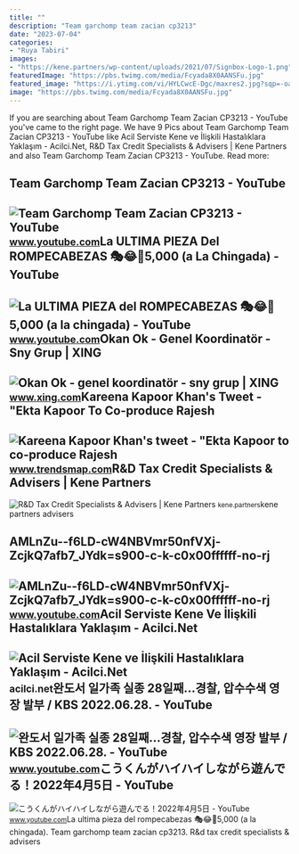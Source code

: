```yaml
---
title: ""
description: "Team garchomp team zacian cp3213"
date: "2023-07-04"
categories:
- "Ruya Tabiri"
images:
- "https://kene.partners/wp-content/uploads/2021/07/Signbox-Logo-1.png"
featuredImage: "https://pbs.twimg.com/media/Fcyada8X0AANSFu.jpg"
featured_image: "https://i.ytimg.com/vi/HYLCwcE-Dgc/maxres2.jpg?sqp=-oaymwEoCIAKENAF8quKqQMcGADwAQH4AYwCgALgA4oCDAgAEAEYRSBHKGUwDw==&amp;rs=AOn4CLC_ulBvmvqa2cf2uT56Qfk3FCYaDA"
image: "https://pbs.twimg.com/media/Fcyada8X0AANSFu.jpg"
---
```


If you are searching about Team Garchomp Team Zacian CP3213 - YouTube you've came to the right page. We have 9 Pics about Team Garchomp Team Zacian CP3213 - YouTube like Acil Serviste Kene ve İlişkili Hastalıklara Yaklaşım - Acilci.Net, R&amp;D Tax Credit Specialists &amp; Advisers | Kene Partners and also Team Garchomp Team Zacian CP3213 - YouTube. Read more:

Team Garchomp Team Zacian CP3213 - YouTube
------------------------------------------

 ![Team Garchomp Team Zacian CP3213 - YouTube](https://i.ytimg.com/vi/HYLCwcE-Dgc/maxres2.jpg?sqp=-oaymwEoCIAKENAF8quKqQMcGADwAQH4AYwCgALgA4oCDAgAEAEYRSBHKGUwDw==&rs=AOn4CLC_ulBvmvqa2cf2uT56Qfk3FCYaDA) <small>www.youtube.com</small>La ULTIMA PIEZA Del ROMPECABEZAS 🎭😂🧘5,000 (a La Chingada) - YouTube
-------------------------------------------------------------------

 ![La ULTIMA PIEZA del ROMPECABEZAS 🎭😂🧘5,000 (a la chingada) - YouTube](https://i.ytimg.com/vi/KdZ3OosEZ6s/hq2.jpg?sqp=-oaymwEoCOADEOgC8quKqQMcGADwAQH4Ad4EgAK4CIoCDAgAEAEYZSBMKGMwDw==&rs=AOn4CLCfzFvJaPoNerKMbSKycXF-fCyaDA) <small>www.youtube.com</small>Okan Ok - Genel Koordinatör - Sny Grup | XING
---------------------------------------------

 ![Okan Ok - genel koordinatör - sny grup | XING](https://profile-images.xing.com/images/9a002b0711f6f0740c68ab5ba3fd8368-2/okan-ok.1024x1024.jpg) <small>www.xing.com</small>Kareena Kapoor Khan's Tweet - "Ekta Kapoor To Co-produce Rajesh
---------------------------------------------------------------

 ![Kareena Kapoor Khan's tweet - "Ekta Kapoor to co-produce Rajesh](https://pbs.twimg.com/media/Fcyada8X0AANSFu.jpg) <small>www.trendsmap.com</small>R&amp;D Tax Credit Specialists &amp; Advisers | Kene Partners
-------------------------------------------------------------

 ![R&D Tax Credit Specialists & Advisers | Kene Partners](https://kene.partners/wp-content/uploads/2021/07/Signbox-Logo-1.png) <small>kene.partners</small>kene partners advisers

AMLnZu--f6LD-cW4NBVmr50nfVXj-ZcjkQ7afb7\_JYdk=s900-c-k-c0x00ffffff-no-rj
------------------------------------------------------------------------

 ![AMLnZu--f6LD-cW4NBVmr50nfVXj-ZcjkQ7afb7_JYdk=s900-c-k-c0x00ffffff-no-rj](https://yt3.ggpht.com/ytc/AMLnZu--f6LD-cW4NBVmr50nfVXj-ZcjkQ7afb7_JYdk=s900-c-k-c0x00ffffff-no-rj) <small>www.youtube.com</small>Acil Serviste Kene Ve İlişkili Hastalıklara Yaklaşım - Acilci.Net
-----------------------------------------------------------------

 ![Acil Serviste Kene ve İlişkili Hastalıklara Yaklaşım - Acilci.Net](https://acilci.net/wp-content/uploads/2021/07/kene.png) <small>acilci.net</small>완도서 일가족 실종 28일째…경찰, 압수수색 영장 발부 / KBS 2022.06.28. - YouTube
----------------------------------------------------------

 ![완도서 일가족 실종 28일째…경찰, 압수수색 영장 발부 / KBS 2022.06.28. - YouTube](https://i.ytimg.com/vi/Bsxx_FCrMek/maxresdefault.jpg) <small>www.youtube.com</small>こうくんがハイハイしながら遊んでる！2022年4月5日 - YouTube
-------------------------------------

 ![こうくんがハイハイしながら遊んでる！2022年4月5日 - YouTube](https://i.ytimg.com/vi/H2fAEMesIjo/maxresdefault.jpg?sqp=-oaymwEmCIAKENAF8quKqQMa8AEB-AH-CYAC0AWKAgwIABABGGUgXyhTMA8=&rs=AOn4CLCJYSghky0o-ilndxvg6fCYAda1ug) <small>www.youtube.com</small>La ultima pieza del rompecabezas 🎭😂🧘5,000 (a la chingada). Team garchomp team zacian cp3213. R&amp;d tax credit specialists &amp; advisers
